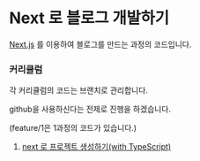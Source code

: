 # Next 로 블로그 개발하기

[Next.js](https://nextjs.org/) 를 이용하여 블로그를 만드는 과정의 코드입니다.

### 커리큘럼
각 커리큘럼의 코드는 브랜치로 관리합니다.

github을 사용하신다는 전제로 진행을 하겠습니다.

(feature/1은 1과정의 코드가 있습니다.)

1. [next 로 프로젝트 생성하기(with TypeScript)](https://hjlee83.github.io/2)
